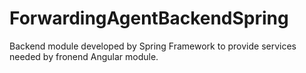 # ForwardingAgentBackendSpring

Backend module developed by Spring Framework to provide services needed by fronend Angular module.
